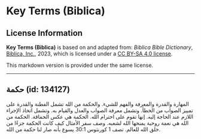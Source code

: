 # Key Terms (Biblica)

## License Information

**Key Terms (Biblica)** is based on and adapted from: _Biblica Bible Dictionary_, [Biblica, Inc.](https://www.biblica.com/), 2023, which is licensed under a [CC BY-SA 4.0 license](https://creativecommons.org/licenses/by-sa/4.0/legalcode.en).

This markdown version is provided under the same license.



--------------------------------

## حكمة (id: 134127)

المهارة والقدرة والمعرفة والفهم للشيء. والحكمة من الله تشمل الفطنة والقدرة على تمييز الصواب من الخطأ. وتشمل معرفة الصواب والعدل والقيام به. وتشمل اتخاذ الإجراء اللازم عند الحاجة إليه. إنها تقوم على احترام الله. الحكمة هي عكس الحماقة. الحكمة من الله هي نعمة روحية يمنحها الله لشعبه. وصف سفر الأمثال كيف كانت الحكمة جزءًا من خلق الله للعالم. تصف 1 كورنثوس 30:1 يسوع بأنه صار لنا حكمة من الله.


